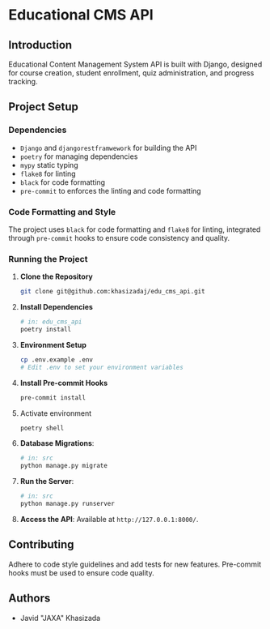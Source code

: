 # Educational CMS API

## Introduction

Educational Content Management System API is built with Django, designed for course creation, student enrollment, quiz administration, and progress tracking.


## Project Setup

### Dependencies

- `Django` and `djangorestframwework` for building the API
- `poetry` for managing dependencies
- `mypy` static typing
- `flake8` for linting
- `black` for code formatting
- `pre-commit` to enforces the linting and code formatting

### Code Formatting and Style

The project uses `black` for code formatting and `flake8` for linting, integrated through `pre-commit` hooks to ensure code consistency and quality.


### Running the Project

1. **Clone the Repository**
   ```bash
   git clone git@github.com:khasizadaj/edu_cms_api.git
   ```

2. **Install Dependencies**
   ```bash
   # in: edu_cms_api
   poetry install
   ```

3. **Environment Setup**
   ```bash
   cp .env.example .env
   # Edit .env to set your environment variables
   ```

4. **Install Pre-commit Hooks**
   ```bash
   pre-commit install
   ```

5. Activate environment
    ```bash
    poetry shell
    ```

5. **Database Migrations**:
   ```bash
   # in: src
   python manage.py migrate
   ```

6. **Run the Server**:
   ```bash
   # in: src
   python manage.py runserver
   ```

7. **Access the API**:
   Available at `http://127.0.0.1:8000/`.

## Contributing

Adhere to code style guidelines and add tests for new features. Pre-commit hooks must be used to ensure code quality.

## Authors

- Javid "JAXA" Khasizada